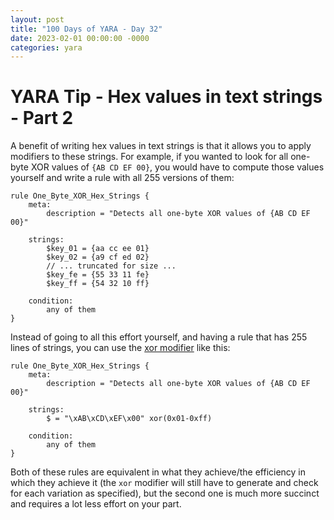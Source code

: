 ```yaml
---
layout: post
title: "100 Days of YARA - Day 32"
date: 2023-02-01 00:00:00 -0000
categories: yara
---
```


# YARA Tip - Hex values in text strings - Part 2
A benefit of writing hex values in text strings is that it allows you to apply modifiers to these strings. For example, if you wanted to look for all one-byte XOR values of `{AB CD EF 00}`, you would have to compute those values yourself and write a rule with all 255 versions of them:
```
rule One_Byte_XOR_Hex_Strings {
    meta:
        description = "Detects all one-byte XOR values of {AB CD EF 00}"
    
    strings:
        $key_01 = {aa cc ee 01}
        $key_02 = {a9 cf ed 02}
        // ... truncated for size ...
        $key_fe = {55 33 11 fe}
        $key_ff = {54 32 10 ff}
        
    condition:
        any of them
}
```

Instead of going to all this effort yourself, and having a rule that has 255 lines of strings, you can use the [xor modifier](https://yara.readthedocs.io/en/stable/writingrules.html#xor-strings) like this:
```
rule One_Byte_XOR_Hex_Strings {
    meta:
        description = "Detects all one-byte XOR values of {AB CD EF 00}"
    
    strings:
        $ = "\xAB\xCD\xEF\x00" xor(0x01-0xff)
        
    condition:
        any of them
}
```

Both of these rules are equivalent in what they achieve/the efficiency in which they achieve it (the `xor` modifier will still have to generate and check for each variation as specified), but the second one is much more succinct and requires a lot less effort on your part.
